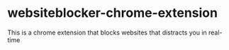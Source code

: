 # websiteblocker-chrome-extension
 This is a chrome extension that blocks websites that distracts you in real-time
